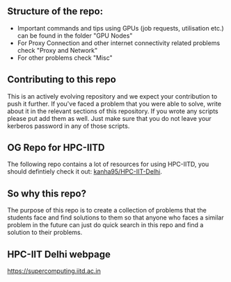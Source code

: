 ## Structure of the repo:

- Important commands and tips using GPUs (job requests, utilisation etc.) can be found in the folder "GPU Nodes"
- For Proxy Connection and other internet connectivity related problems check "Proxy and Network"
- For other problems check "Misc"

## Contributing to this repo

This is an actively evolving repository and we expect your contribution to push it further. If you've faced a problem that you were able to solve, write about it in the relevant sections of this repository.
If you wrote any scripts please put add them as well. Just make sure that you do not leave your kerberos password in any of those scripts.


## OG Repo for HPC-IITD

The following repo contains a lot of resources for using HPC-IITD, you should defintiely check it out: [kanha95/HPC-IIT-Delhi](https://github.com/kanha95/HPC-IIT-Delhi).


## So why this repo?

The purpose of this repo is to create a collection of problems that the students face and find solutions to them so that anyone who faces a similar problem in the future can just do quick
search in this repo and find a solution to their problems.

## HPC-IIT Delhi webpage

https://supercomputing.iitd.ac.in
